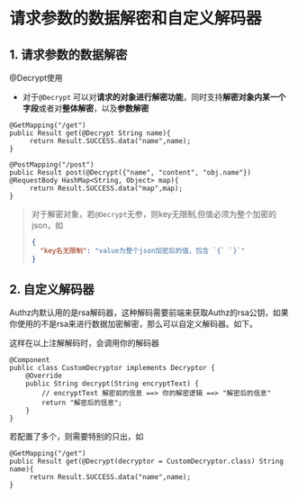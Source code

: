 # 请求参数的数据解密和自定义解码器



## 1. 请求参数的数据解密

@Decrypt使用

- 对于`@Decrypt` 可以对**请求的对象进行解密功能**，同时支持**解密对象内某一个字段**或者对**整体解密**，以及**参数解密**

```java{2,7}
@GetMapping("/get")
public Result get(@Decrypt String name){
     return Result.SUCCESS.data("name",name);
}

@PostMapping("/post")
public Result post(@Decrypt({"name", "content", "obj.name"}) @RequestBody HashMap<String, Object> map){
     return Result.SUCCESS.data("map",map);
}
```

> 对于解密对象，若`@Decrypt`无参，则key无限制,但值必须为整个加密的json，如
>
> ```json
> {
>   "key名无限制": "value为整个json加密后的值，包含 `{` `}`"
> }
> ```



## 2. 自定义解码器

Authz内默认用的是rsa解码器，这种解码需要前端来获取Authz的rsa公钥，如果你使用的不是rsa来进行数据加密解密，那么可以自定义解码器。如下。

这样在以上注解解码时，会调用你的解码器

```java{2,4}
@Component
public class CustomDecryptor implements Decryptor {
    @Override
    public String decrypt(String encryptText) {
        // encryptText 解密前的信息 ==> 你的解密逻辑 ==> "解密后的信息"
        return "解密后的信息";
    }
}
```



若配置了多个，则需要特别的只出，如

```java{2}
@GetMapping("/get")
public Result get(@Decrypt(decryptor = CustomDecryptor.class) String name){
     return Result.SUCCESS.data("name",name);
}
```
